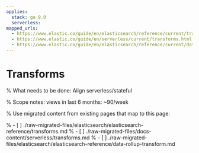```yaml
---
applies:
  stack: ga 9.0
  serverless:
mapped_urls:
  - https://www.elastic.co/guide/en/elasticsearch/reference/current/transforms.html
  - https://www.elastic.co/guide/en/serverless/current/transforms.html
  - https://www.elastic.co/guide/en/elasticsearch/reference/current/data-rollup-transform.html
---
```


# Transforms

% What needs to be done: Align serverless/stateful

% Scope notes: views in last 6 months: ~90/week

% Use migrated content from existing pages that map to this page:

% - [ ] ./raw-migrated-files/elasticsearch/elasticsearch-reference/transforms.md
% - [ ] ./raw-migrated-files/docs-content/serverless/transforms.md
% - [ ] ./raw-migrated-files/elasticsearch/elasticsearch-reference/data-rollup-transform.md